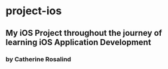 # project-ios

## My iOS Project throughout the journey of learning iOS Application Development

### by Catherine Rosalind
